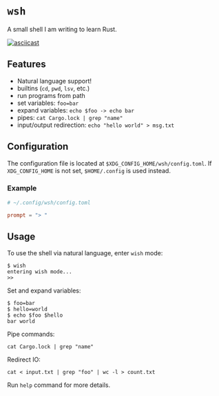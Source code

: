# `wsh`

A small shell I am writing to learn Rust.

[![asciicast](https://asciinema.org/a/BaXmNOykNa5faW3aPafz1Ad5p.svg)](https://asciinema.org/a/BaXmNOykNa5faW3aPafz1Ad5p)

## Features
- Natural language support!
- builtins (`cd`, `pwd`, `lsv`, etc.)
- run programs from path
- set variables: `foo=bar`
- expand variables: `echo $foo -> echo bar`
- pipes: `cat Cargo.lock | grep "name"`
- input/output redirection: `echo "hello world" > msg.txt`

## Configuration

The configuration file is located at `$XDG_CONFIG_HOME/wsh/config.toml`.
If `XDG_CONFIG_HOME` is not set, `$HOME/.config` is used instead.

### Example
```toml
# ~/.config/wsh/config.toml

prompt = "> "
```

## Usage

To use the shell via natural language, enter `wish` mode:
```
$ wish
entering wish mode...
>> 
```

Set and expand variables:
```
$ foo=bar
$ hello=world
$ echo $foo $hello
bar world
```

Pipe commands:
```
cat Cargo.lock | grep "name"
```

Redirect IO:
```
cat < input.txt | grep "foo" | wc -l > count.txt
```

Run `help` command for more details.
